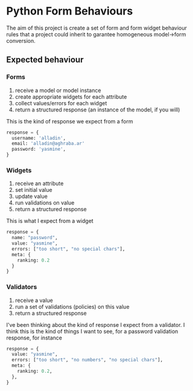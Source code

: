 # Python Form Behaviours

The aim of this project is create a set of form and form widget behaviour rules that a project could inherit to garantee homogeneous model->form conversion.

## Expected behaviour

### Forms

1. receive a model or model instance
2. create appropriate widgets for each attribute
3. collect values/errors for each widget
4. return a structured response (an instance of the model, if you will)

This is the kind of response we expect from a form

```python
response = {
  username: 'alladin',
  email: 'alladin@aghraba.ar'
  password: 'yasmine',
}
```

### Widgets

1. receive an attribute
2. set initial value
3. update value
4. run validations on value
5. return a structured response

This is what I expect from a widget

```python
response = {
  name: "password",
  value: "yasmine",
  errors: ["too short", "no special chars"],
  meta: {
    ranking: 0.2
  }
}
```

### Validators

1. receive a value
2. run a set of validations (policies) on this value
3. return a structured response

I've been thinking about the kind of response I expect from a validator. I think this is the kind of things I want to see, for a password validation response, for instance

```python
response = {
  value: "yasmine",
  errors: ["too short", "no numbers", "no special chars"],
  meta: {
    ranking: 0.2,
  },
}
```

